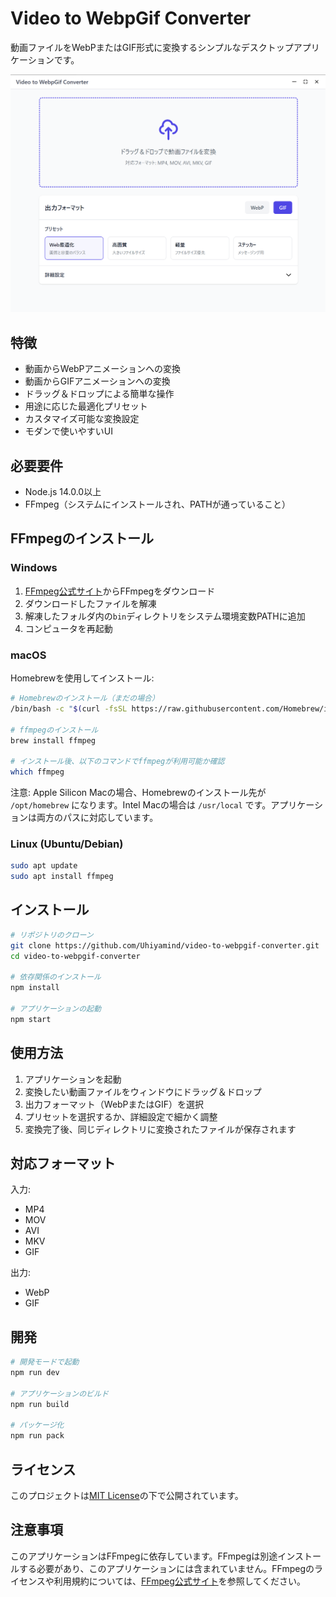 # Video to WebpGif Converter

動画ファイルをWebPまたはGIF形式に変換するシンプルなデスクトップアプリケーションです。

![Screenshot](assets/screenshot.png)

## 特徴

- 動画からWebPアニメーションへの変換
- 動画からGIFアニメーションへの変換
- ドラッグ＆ドロップによる簡単な操作
- 用途に応じた最適化プリセット
- カスタマイズ可能な変換設定
- モダンで使いやすいUI

## 必要要件

- Node.js 14.0.0以上
- FFmpeg（システムにインストールされ、PATHが通っていること）

## FFmpegのインストール

### Windows
1. [FFmpeg公式サイト](https://ffmpeg.org/download.html)からFFmpegをダウンロード
2. ダウンロードしたファイルを解凍
3. 解凍したフォルダ内の`bin`ディレクトリをシステム環境変数PATHに追加
4. コンピュータを再起動

### macOS
Homebrewを使用してインストール:
```bash
# Homebrewのインストール（まだの場合）
/bin/bash -c "$(curl -fsSL https://raw.githubusercontent.com/Homebrew/install/HEAD/install.sh)"

# ffmpegのインストール
brew install ffmpeg

# インストール後、以下のコマンドでffmpegが利用可能か確認
which ffmpeg
```

注意: Apple Silicon Macの場合、Homebrewのインストール先が `/opt/homebrew` になります。Intel Macの場合は `/usr/local` です。アプリケーションは両方のパスに対応しています。

### Linux (Ubuntu/Debian)
```bash
sudo apt update
sudo apt install ffmpeg
```

## インストール

```bash
# リポジトリのクローン
git clone https://github.com/Uhiyamind/video-to-webpgif-converter.git
cd video-to-webpgif-converter

# 依存関係のインストール
npm install

# アプリケーションの起動
npm start
```

## 使用方法

1. アプリケーションを起動
2. 変換したい動画ファイルをウィンドウにドラッグ＆ドロップ
3. 出力フォーマット（WebPまたはGIF）を選択
4. プリセットを選択するか、詳細設定で細かく調整
5. 変換完了後、同じディレクトリに変換されたファイルが保存されます

## 対応フォーマット

入力:
- MP4
- MOV
- AVI
- MKV
- GIF

出力:
- WebP
- GIF

## 開発

```bash
# 開発モードで起動
npm run dev

# アプリケーションのビルド
npm run build

# パッケージ化
npm run pack
```

## ライセンス

このプロジェクトは[MIT License](LICENSE)の下で公開されています。

## 注意事項

このアプリケーションはFFmpegに依存しています。FFmpegは別途インストールする必要があり、このアプリケーションには含まれていません。FFmpegのライセンスや利用規約については、[FFmpeg公式サイト](https://ffmpeg.org)を参照してください。 